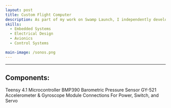 ```yaml
---
layout: post
title: Custom Flight Computer
description: As part of my work on Swamp Launch, I independently developed a barometric-altitude-based flight computer with an integrated accelerometer. This computer is designed for use in test flights conducted by the staging sub-team and will play a crucial role in the future development of staged-flight systems. The flight computer continuously records acceleration and filtered altitude data to a CSV file on the onboard microSD card. Altitude is also checked against a user-set altitude, at which point a servo is actuated to separate the stages via mechanical linkage. Absolute magnitude of acceleration is calculated and used for launch detection.
skills: 
  - Embedded Systems
  - Electrical Design
  - Avionics
  - Control Systems

main-image: /sonos.png
---
```


---
## Components:
Teensy 4.1 Microcontroller
BMP390 Barometric Pressure Sensor
GY-521 Accelerometer & Gyroscope Module
Connections For Power, Switch, and Servo


